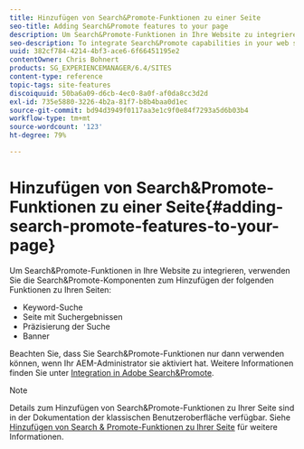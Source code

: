 ```yaml
---
title: Hinzufügen von Search&Promote-Funktionen zu einer Seite
seo-title: Adding Search&Promote features to your page
description: Um Search&Promote-Funktionen in Ihre Website zu integrieren, verwenden Sie die Search&Promote-Komponenten, um Schlüsselwortsuchen, Suchergebnisseiten, Suchverfeinerung und Bannerfunktionen zu Ihrer Seite hinzuzufügen.
seo-description: To integrate Search&Promote capabilities in your web site, use the Search&Promote components to add keyword search, search results page, search refinement, and banners features to your page
uuid: 382cf784-4214-4bf3-ace6-6f66451195e2
contentOwner: Chris Bohnert
products: SG_EXPERIENCEMANAGER/6.4/SITES
content-type: reference
topic-tags: site-features
discoiquuid: 50ba6a09-d6cb-4ec0-8a0f-af0da8cc3d2d
exl-id: 735e5880-3226-4b2a-81f7-b8b4baa0d1ec
source-git-commit: bd94d3949f0117aa3e1c9f0e84f7293a5d6b03b4
workflow-type: tm+mt
source-wordcount: '123'
ht-degree: 79%

---
```


# Hinzufügen von Search&amp;Promote-Funktionen zu einer Seite{#adding-search-promote-features-to-your-page}

Um Search&amp;Promote-Funktionen in Ihre Website zu integrieren, verwenden Sie die Search&amp;Promote-Komponenten zum Hinzufügen der folgenden Funktionen zu Ihren Seiten:

* Keyword-Suche
* Seite mit Suchergebnissen
* Präzisierung der Suche
* Banner

Beachten Sie, dass Sie Search&amp;Promote-Funktionen nur dann verwenden können, wenn Ihr AEM-Administrator sie aktiviert hat. Weitere Informationen finden Sie unter [Integration in Adobe Search&amp;Promote](/help/sites-administering/search-and-promote.md).

>[!NOTE]
>
>Details zum Hinzufügen von Search&amp;Promote-Funktionen zu Ihrer Seite sind in der Dokumentation der klassischen Benutzeroberfläche verfügbar. Siehe [Hinzufügen von Search &amp; Promote-Funktionen zu Ihrer Seite](/help/sites-classic-ui-authoring/classic-feature-search-promote.md) für weitere Informationen.
